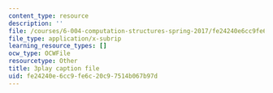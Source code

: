 ```yaml
---
content_type: resource
description: ''
file: /courses/6-004-computation-structures-spring-2017/fe24240e6cc9fe6c20c97514b067b97d_K1dbnQDAG8Q.srt
file_type: application/x-subrip
learning_resource_types: []
ocw_type: OCWFile
resourcetype: Other
title: 3play caption file
uid: fe24240e-6cc9-fe6c-20c9-7514b067b97d
---
```

